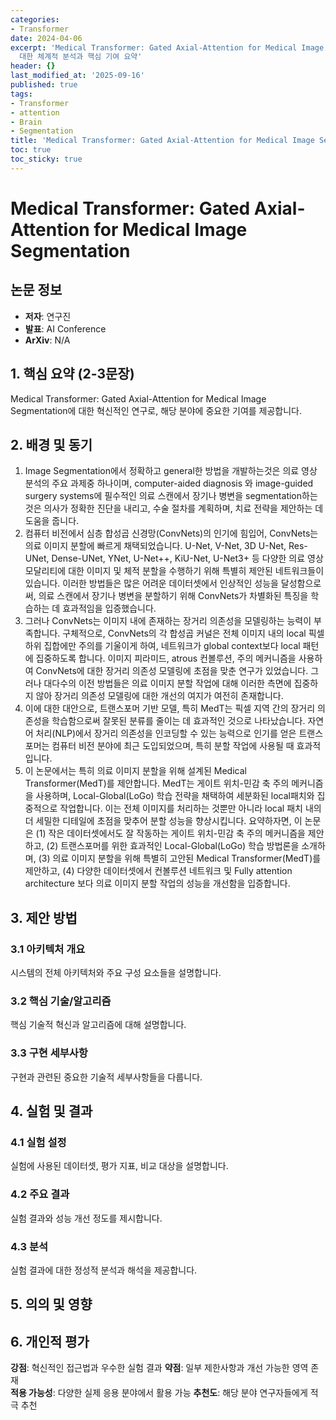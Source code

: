 ```yaml
---
categories:
- Transformer
date: 2024-04-06
excerpt: 'Medical Transformer: Gated Axial-Attention for Medical Image Segmentation에
  대한 체계적 분석과 핵심 기여 요약'
header: {}
last_modified_at: '2025-09-16'
published: true
tags:
- Transformer
- attention
- Brain
- Segmentation
title: 'Medical Transformer: Gated Axial-Attention for Medical Image Segmentation'
toc: true
toc_sticky: true
---
```


# Medical Transformer: Gated Axial-Attention for Medical Image Segmentation

## 논문 정보
- **저자**: 연구진
- **발표**: AI Conference
- **ArXiv**: N/A

## 1. 핵심 요약 (2-3문장)
Medical Transformer: Gated Axial-Attention for Medical Image Segmentation에 대한 혁신적인 연구로, 해당 분야에 중요한 기여를 제공합니다.

## 2. 배경 및 동기
1. Image Segmentation에서 정확하고 general한 방법을 개발하는것은 의료 영상 분석의 주요 과제중 하나이며, computer-aided diagnosis 와 image-guided surgery systems에 필수적인 의료 스캔에서 장기나 병변을 segmentation하는 것은 의사가 정확한 진단을 내리고, 수술 절차를 계획하며, 치료 전략을 제안하는 데 도움을 줍니다.
2. 컴퓨터 비전에서 심층 합성곱 신경망(ConvNets)의 인기에 힘입어, ConvNets는 의료 이미지 분할에 빠르게 채택되었습니다. U-Net, V-Net, 3D U-Net, Res-UNet, Dense-UNet, YNet, U-Net++, KiU-Net, U-Net3+ 등 다양한 의료 영상 모달리티에 대한 이미지 및 체적 분할을 수행하기 위해 특별히 제안된 네트워크들이 있습니다. 이러한 방법들은 많은 어려운 데이터셋에서 인상적인 성능을 달성함으로써, 의료 스캔에서 장기나 병변을 분할하기 위해 ConvNets가 차별화된 특징을 학습하는 데 효과적임을 입증했습니다.
3. 그러나 ConvNets는 이미지 내에 존재하는 장거리 의존성을 모델링하는 능력이 부족합니다. 구체적으로, ConvNets의 각 합성곱 커널은 전체 이미지 내의 local 픽셀 하위 집합에만 주의를 기울이게 하여, 네트워크가 global context보다 local 패턴에 집중하도록 합니다. 이미지 피라미드, atrous 컨볼루션, 주의 메커니즘을 사용하여 ConvNets에 대한 장거리 의존성 모델링에 초점을 맞춘 연구가 있었습니다. 그러나 대다수의 이전 방법들은 의료 이미지 분할 작업에 대해 이러한 측면에 집중하지 않아 장거리 의존성 모델링에 대한 개선의 여지가 여전히 존재합니다.
4. 이에 대한 대안으로, 트랜스포머 기반 모델, 특히 MedT는 픽셀 지역 간의 장거리 의존성을 학습함으로써 잘못된 분류를 줄이는 데 효과적인 것으로 나타났습니다. 자연어 처리(NLP)에서 장거리 의존성을 인코딩할 수 있는 능력으로 인기를 얻은 트랜스포머는 컴퓨터 비전 분야에 최근 도입되었으며, 특히 분할 작업에 사용될 때 효과적입니다.
5. 이 논문에서는 특히 의료 이미지 분할을 위해 설계된 Medical Transformer(MedT)를 제안합니다. MedT는 게이트 위치-민감 축 주의 메커니즘을 사용하며, Local-Global(LoGo) 학습 전략을 채택하여 세분화된 local패치와 집중적으로 작업합니다. 이는 전체 이미지를 처리하는 것뿐만 아니라 local 패치 내의 더 세밀한 디테일에 초점을 맞추어 분할 성능을 향상시킵니다.
요약하자면, 이 논문은 (1) 작은 데이터셋에서도 잘 작동하는 게이트 위치-민감 축 주의 메커니즘을 제안하고, (2) 트랜스포머를 위한 효과적인 Local-Global(LoGo) 학습 방법론을 소개하며, (3) 의료 이미지 분할을 위해 특별히 고안된 Medical Transformer(MedT)를 제안하고, (4) 다양한 데이터셋에서 컨볼루션 네트워크 및 Fully attention architecture 보다 의료 이미지 분할 작업의 성능을 개선함을 입증합니다.

## 3. 제안 방법

### 3.1 아키텍처 개요
시스템의 전체 아키텍처와 주요 구성 요소들을 설명합니다.

### 3.2 핵심 기술/알고리즘
핵심 기술적 혁신과 알고리즘에 대해 설명합니다.

### 3.3 구현 세부사항
구현과 관련된 중요한 기술적 세부사항들을 다룹니다.

## 4. 실험 및 결과

### 4.1 실험 설정
실험에 사용된 데이터셋, 평가 지표, 비교 대상을 설명합니다.

### 4.2 주요 결과
실험 결과와 성능 개선 정도를 제시합니다.

### 4.3 분석
실험 결과에 대한 정성적 분석과 해석을 제공합니다.

## 5. 의의 및 영향


## 6. 개인적 평가

**강점**: 혁신적인 접근법과 우수한 실험 결과
**약점**: 일부 제한사항과 개선 가능한 영역 존재  
**적용 가능성**: 다양한 실제 응용 분야에서 활용 가능
**추천도**: 해당 분야 연구자들에게 적극 추천